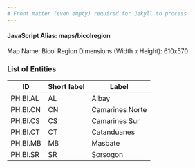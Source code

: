 ```yaml
---
# Front matter (even empty) required for Jekyll to process
---
```


#### JavaScript Alias: maps/bicolregion

Map Name: Bicol Region
Dimensions (Width x Height): 610x570





### List of Entities

ID | Short label | Label
---|---|---|
PH.BI.AL | AL | Albay
PH.BI.CN | CN | Camarines Norte
PH.BI.CS | CS | Camarines Sur
PH.BI.CT | CT | Catanduanes		
PH.BI.MB | MB | Masbate
PH.BI.SR | SR | Sorsogon